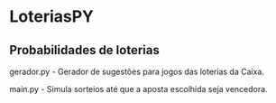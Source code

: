 # LoteriasPY

## Probabilidades de loterias

gerador.py - Gerador de sugestões para jogos das loterias da Caixa.

main.py - Simula sorteios até que a aposta escolhida seja vencedora.
